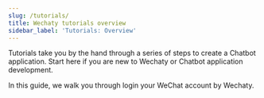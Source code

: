 ```yaml
---
slug: /tutorials/
title: Wechaty tutorials overview
sidebar_label: 'Tutorials: Overview'
---
```


<!-- tutorial/Codelab - Converts a reader from curious investigator to active user. -->

Tutorials take you by the hand through a series of steps to create a Chatbot application. Start here if you are new to Wechaty or Chatbot application development.

In this guide, we walk you through login your WeChat account by Wechaty.
